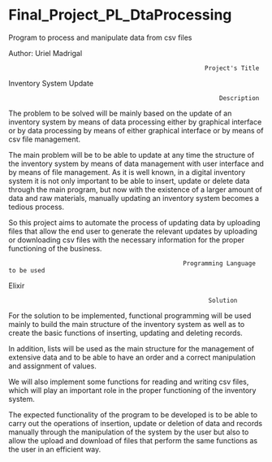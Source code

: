 # Final_Project_PL_DtaProcessing
Program to process and manipulate data from csv files

Author: Uriel Madrigal

                                                          Project's Title
Inventory System Update
                                                              
                                                              
                                                              Description
                                                              
The problem to be solved will be mainly based on the update of an inventory system by means of data processing either by graphical interface or by 
data processing by means of either graphical interface or by means of csv file management.

The main problem will be to be able to update at any time the structure of the inventory system by means of data management with user interface and by means of file management. As it is well known, in a digital inventory system it is not only important to be able to insert, update or delete data through the main program, but now with the existence of a larger amount of data and raw materials, manually updating an inventory system becomes a tedious process.

So this project aims to automate the process of updating data by uploading files that allow the end user to generate the relevant updates by uploading or downloading csv files with the necessary information for the proper functioning of the business.

                                                              
                                                    Programming Language to be used

Elixir

                                                           Solution   


                                                                  
For the solution to be implemented, functional programming will be used mainly to build the main structure of the inventory system as well as to create the basic functions of inserting, updating and deleting records.

In addition, lists will be used as the main structure for the management of extensive data and to be able to have an order and a correct manipulation and assignment of values.

We will also implement some functions for reading and writing csv files, which will play an important role in the proper functioning of the inventory system.

The expected functionality of the program to be developed is to be able to carry out the operations of insertion, update or deletion of data and records manually through the manipulation of the system by the user but also to allow the upload and download of files that perform the same functions as the user in an efficient way.
